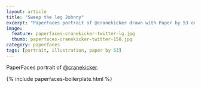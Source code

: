 ```yaml
---
layout: article
title: "Sweep the leg Johnny"
excerpt: "PaperFaces portrait of @cranekicker drawn with Paper by 53 on an iPad."
image: 
  feature: paperfaces-cranekicker-twitter-lg.jpg
  thumb: paperfaces-cranekicker-twitter-150.jpg
category: paperfaces
tags: [portrait, illustration, paper by 53]
---
```


PaperFaces portrait of [@cranekicker](http://twitter.com/cranekicker).

{% include paperfaces-boilerplate.html %}